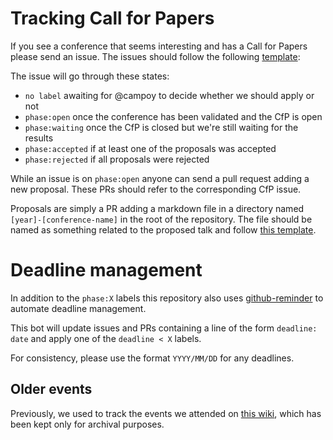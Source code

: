 # Tracking Call for Papers

If you see a conference that seems interesting and has a Call for Papers please send an issue.
The issues should follow the following [template](.github/ISSUE_TEMPLATE.md):

The issue will go through these states:

- `no label` awaiting for @campoy to decide whether we should apply or not
- `phase:open` once the conference has been validated and the CfP is open
- `phase:waiting` once the CfP is closed but we're still waiting for the results
- `phase:accepted` if at least one of the proposals was accepted
- `phase:rejected` if all proposals were rejected

While an issue is on `phase:open` anyone can send a pull request adding
a new proposal. These PRs should refer to the corresponding CfP issue.

Proposals are simply a PR adding a markdown file in a directory named
`[year]-[conference-name]` in the root of the repository.
The file should be named as something related to the proposed talk and follow
[this template](.github/PULL_REQUEST_TEMPLATE.md).

# Deadline management

In addition to the `phase:X` labels this repository also uses
[github-reminder](https://github.com/src-d/github-reminder) to automate deadline
management.

This bot will update issues and PRs containing a line of the form `deadline: date`
and apply one of the `deadline < X` labels.

For consistency, please use the format `YYYY/MM/DD` for any deadlines.

## Older events

Previously, we used to track the events we attended on
[this wiki](https://github.com/src-d/guide/blob/master/developer-community/events-list.md),
which has been kept only for archival purposes.
